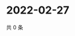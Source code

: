 # 2022-02-27

共 0 条

<!-- BEGIN WEIBO -->
<!-- 最后更新时间 Sun Feb 27 2022 19:00:55 GMT+0800 (China Standard Time) -->

<!-- END WEIBO -->
